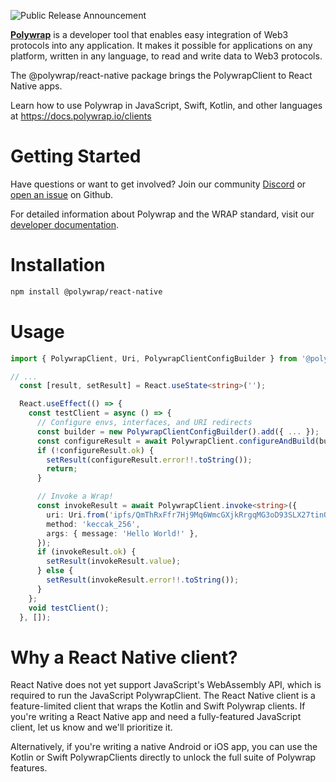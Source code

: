 ![Public Release Announcement](https://user-images.githubusercontent.com/5522128/177473887-2689cf25-7937-4620-8ca5-17620729a65d.png)

[**Polywrap**](https://polywrap.io/) is a developer tool that enables easy integration of Web3 protocols into any application. It makes it possible for applications on any platform, written in any language, to read and write data to Web3 protocols.

The @polywrap/react-native package brings the PolywrapClient to React Native apps.

Learn how to use Polywrap in JavaScript, Swift, Kotlin, and other languages at https://docs.polywrap.io/clients

# Getting Started

Have questions or want to get involved? Join our community [Discord](https://discord.polywrap.io) or [open an issue](https://github.com/polywrap/react-native/issues) on Github.

For detailed information about Polywrap and the WRAP standard, visit our [developer documentation](https://docs.polywrap.io/).

# Installation

```sh
npm install @polywrap/react-native
```

# Usage

```ts
import { PolywrapClient, Uri, PolywrapClientConfigBuilder } from '@polywrap/react-native';

// ...
  const [result, setResult] = React.useState<string>('');

  React.useEffect(() => {
    const testClient = async () => {
      // Configure envs, interfaces, and URI redirects
      const builder = new PolywrapClientConfigBuilder().add({ ... });
      const configureResult = await PolywrapClient.configureAndBuild(builder);
      if (!configureResult.ok) {
        setResult(configureResult.error!!.toString());
        return;
      }

      // Invoke a Wrap!
      const invokeResult = await PolywrapClient.invoke<string>({
        uri: Uri.from('ipfs/QmThRxFfr7Hj9Mq6WmcGXjkRrgqMG3oD93SLX27tinQWy5'),
        method: 'keccak_256',
        args: { message: 'Hello World!' },
      });
      if (invokeResult.ok) {
        setResult(invokeResult.value);
      } else {
        setResult(invokeResult.error!!.toString());
      }
    };
    void testClient();
  }, []);
```

# Why a React Native client?

React Native does not yet support JavaScript's WebAssembly API, which is required to run the JavaScript PolywrapClient. The React Native client is a feature-limited client that wraps the Kotlin and Swift Polywrap clients. If you're writing a React Native app and need a fully-featured JavaScript client, let us know and we'll prioritize it.

Alternatively, if you're writing a native Android or iOS app, you can use the Kotlin or Swift PolywrapClients directly to unlock the full suite of Polywrap features.

